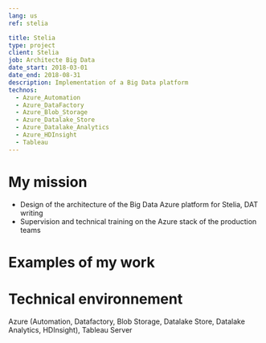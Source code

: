 ```yaml
---
lang: us
ref: stelia

title: Stelia
type: project
client: Stelia
job: Architecte Big Data 
date_start: 2018-03-01
date_end: 2018-08-31
description: Implementation of a Big Data platform
technos:
  - Azure_Automation
  - Azure_DataFactory
  - Azure_Blob_Storage
  - Azure_Datalake_Store
  - Azure_Datalake_Analytics
  - Azure_HDInsight
  - Tableau
---
```

# My mission

- Design of the architecture of the Big Data Azure platform for Stelia, DAT writing
- Supervision and technical training on the Azure stack of the production teams

# Examples of my work

# Technical environnement
Azure (Automation, Datafactory, Blob Storage, Datalake Store, Datalake Analytics, HDInsight), Tableau Server